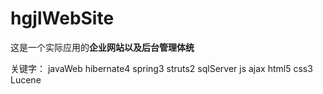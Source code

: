 # hgjlWebSite

这是一个实际应用的<b>企业网站以及后台管理体统</b>

关键字： javaWeb hibernate4 spring3 struts2 sqlServer js ajax html5 css3 Lucene 
